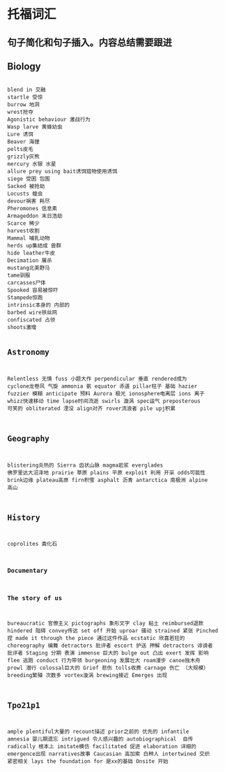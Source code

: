 # 托福词汇

## 句子简化和句子插入。内容总结需要跟进

## Biology

<code>
blend in 交融
startle 受惊
burrow 地洞
wrest抢夺
Agonistic behaviour 激战行为
Wasp larve 黄蜂幼虫
Lure 诱饵
Beaver 海狸
pelts皮毛
grizzly灰熊
mercury 水银 水星
allure prey using bait诱饵猎物使用诱饵
siege 受困 包围
Sacked 被抢劫
Locusts 蝗虫
devour祸害 耗尽
Pheromones 信息素
Armageddon 末日浩劫
Scarce 稀少
harvest收割
Mammal 哺乳动物
herds up集结成 兽群
hide leather牛皮
Decimation 屠杀
mustang北美野马
tame驯服
carcasses尸体
Spooked 容易被惊吓 
Stampede惊跑
intrinsic本身的 内部的
barbed wire铁丝网
confiscated 占领
shoots激增

## Astronomy

Relentless 无情
fuss 小题大作
perpendicular 垂直
rendered成为
cyclone龙卷风 气旋
ammonia 氨
equator 赤道
pillar柱子 基础
hazier  fuzzier 模糊
anticipate 预料 
Aurora 极光
ionosphere电离层
ions 离子
whizz快速移动 
time lapse时间流逝
swirls 漩涡
spec运气
preposterous 可笑的
obliterated 湮没 
align对齐
rover流浪者
pile upj积累
 

## Geography

blistering炎热的
Sierra 齿状山脉
magma岩浆
everglades 佛罗里达大沼泽地
prairie 草原
plains 平原
exploit 利用 开采
odds可能性
brink边缘
plateau高原
firn积雪
asphalt 沥青
antarctica 南极洲
alpine 高山

## History

coprolites 粪化石

### Documentary

### The story of us

bureaucratic 官僚主义
pictographs 象形文字
clay 粘土
reimbursed退款
hindered 阻碍
convey传达
set off  开始
uproar 骚动
strained 紧张
Pinched 捏
made it through the piece 通过这件作品
ecstatic 欣喜若狂的
choreography  编舞
detractors 批评者
escort 护送 押解
detractors 诽谤者 批评者
Staging 分期 表演
immense 巨大的
bulge out 凸出
exert 发挥 影响
flee 逃跑
conduct 行为带领
burgeoning 发展壮大
roam漫步
canoe独木舟
prowl 潜行
colossal巨大的 
Grief 悲伤
tolls收费
carnage 伤亡 （大规模）
breeding繁殖 次数多
vortex漩涡 
brewing接近
Emerges 出现


## Tpo21p1

ample plentiful大量的
recount描述
prior之前的 优先的
infantile amnesia 婴儿期遗忘
intrigued 令人感兴趣的
autobiographical  自传
radically 根本上
imitate模仿
facilitated 促进
elaboration 详细的
emergence出现
narratives故事
Caucasian 高加索 白种人
intertwined 交织 紧密相关
lays the foundation for 是xx的基础
Onsite 开始

</code>

